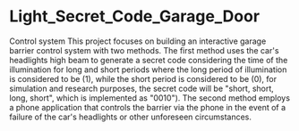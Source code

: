 # Light_Secret_Code_Garage_Door
Control system 
This project focuses on building an interactive garage barrier control system with two methods. The first method uses the car's headlights high beam to generate a secret code considering the time of the illumination for long and short periods where the long period of illumination is considered to be (1), while the short period is considered to be (0), for simulation and research purposes, the secret code will be "short, short, long, short", which is implemented as "0010"). The second method employs a phone application that controls the barrier via the phone in the event of a failure of the car's headlights or other unforeseen circumstances.
